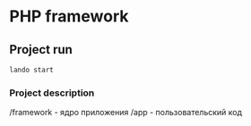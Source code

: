 # PHP framework

## Project run

```sh
lando start
```

### Project description

/framework - ядро приложения
/app - пользовательский код
